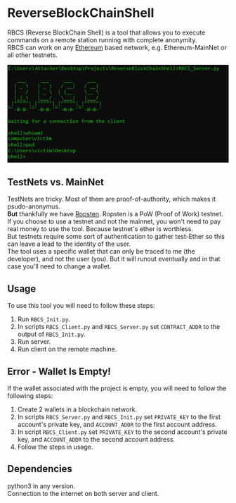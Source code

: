# ReverseBlockChainShell
RBCS (Reverse BlockChain Shell) is a tool that allows you to execute commands on a remote station running with complete anonymity.\
RBCS can work on any <a href="https://ethereum.org/en/">Ethereum</a> based network, e.g. Ethereum-MainNet or all other testnets.

![RBCS POC](https://github.com/Shakedash-dev/ReverseBlockChainShell/blob/main/RBCS.jpg)

## TestNets vs. MainNet
TestNets are tricky. Most of them are proof-of-authority, which makes it psudo-anonymus.\
**But** thankfully we have <a href="https://github.com/ethereum/ropsten">Ropsten</a>. Ropsten is a PoW (Proof of Work) testnet.\
If you choose to use a testnet and not the mainnet, you won't need to pay real money to use the tool. Because testnet's ether is worthless.\
But testnets require some sort of authentication to gather test-Ether so this can leave a lead to the identity of the user.\
The tool uses a specific wallet that can only be traced to me (the developer), and not the user (you). But it will runout eventually and in that case you'll need to change a wallet.

## Usage
To use this tool you will need to follow these steps:
1. Run `RBCS_Init.py`.
2. In scripts `RBCS_Client.py` and `RBCS_Server.py` set `CONTRACT_ADDR` to the output of `RBCS_Init.py`.
3. Run server.
4. Run client on the remote machine.


## Error - Wallet Is Empty!
If the wallet associated with the project is empty, you will need to follow the following steps:
1. Create 2 wallets in a blockchain network.
2. In scripts `RBCS_Server.py` and `RBCS_Init.py` set `PRIVATE_KEY` to the first account's private key, and `ACCOUNT_ADDR` to the first account address.
3. In script `RBCS_Client.py` set `PRIVATE_KEY` to the second account's private key, and `ACCOUNT_ADDR` to the second account address.
4. Follow the steps in usage.


## Dependencies
python3 in any version.\
Connection to the internet on both server and client.
